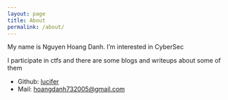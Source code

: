 ```yaml
---
layout: page
title: About
permalink: /about/
---
```


My name is Nguyen Hoang Danh. I’m interested in CyberSec

I participate in ctfs and there are some blogs and writeups about some of them


* Github: [lucifer](https://github.com/darealDanh)
* Mail: hoangdanh732005@gmail.com


